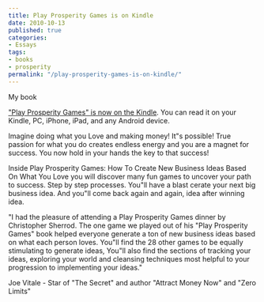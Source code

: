 ```yaml
---
title: Play Prosperity Games is on Kindle
date: 2010-10-13
published: true
categories:
- Essays
tags:
- books
- prosperity
permalink: "/play-prosperity-games-is-on-kindle/"
---
```

My book <a href="http://www.amazon.com/gp/product/B0044KM13Q?ie=UTF8&amp;tag=abundaunlimi-20&amp;linkCode=as2&amp;camp=1789&amp;creative=390957&amp;creativeASIN=B0044KM13Q" rel="nofollow">

["Play Prosperity Games" is now on the Kindle](/business-ideas/). You can read it on your Kindle, PC, iPhone, iPad, and any Android device.

Imagine doing what you Love and making money! It"s possible! True passion for what you do creates endless energy and you are a magnet for success. You now hold in your hands the key to that success!

Inside Play Prosperity Games: How To Create New Business Ideas Based On What You Love you will discover many fun games to uncover your path to success. Step by step processes. You"ll have a blast cerate your next big business idea. And you"ll come back again and again, idea after winning idea.

"I had the pleasure of attending a Play Prosperity Games dinner by Christopher Sherrod. The one game we played out of his "Play Prosperity Games" book helped everyone generate a ton of new business ideas based on what each person loves. You"ll find the 28 other games to be equally stimulating to generate ideas, You"ll also find the sections of tracking your ideas, exploring your world and cleansing techniques most helpful to your progression to implementing your ideas."

Joe Vitale - Star of "The Secret" and author "Attract Money Now" and "Zero Limits"